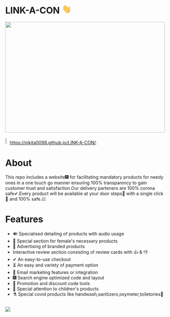 # LINK-A-CON <img src="https://raw.githubusercontent.com/ABSphreak/ABSphreak/master/gifs/Hi.gif" width="30px">

<img width="100%" height="350" src="https://www.pinclipart.com/picdir/middle/395-3957770_3582869de9a2412793e6-online-shopping-icon-png-clipart.png"> 

<img height="2%" width="2%" src="https://icon-library.com/images/web-link-icon-png/web-link-icon-png-26.jpg">  https://nikita0098.github.io/LINK-A-CON/.

# About

This repo includes a website🎆 for facilitating mandatory products for needy ones in a one touch go manner ensuring 100% transparency to gain customer trust and satisfaction.Our delivery parteners are 100% corona safe✔.Every product will be available at your door steps👣 with a single click 📱 and 100% safe.☑
<br>


# Features
- 🔊 Specialised detailing of products with audio usage
- 👩 Special section for female's necessary products
- 🤳 Advertising of branded products
- Interactive review section consisting of review cards with 👍 & 👎
- ✔ An easy-to-use checkout
- ⏳ An easy and variety of payment option 
- 📩 Email marketing features or integration
- 🎆 Search engine optimized code and layout
- 🎁 Promotion and discount code tools
- 👶 Special attention to children's products
- ⚗ Special covid products like handwash,sanitizers,oxymeter,toiletories💉
<br>

<img src="https://png2.cleanpng.com/sh/6a01f1c2e6c0115c959e02653df69725/L0KzQYm3VcA5N6R2j5H0aYP2gLBuTfdzaaFtgdU2ZHX2ebj1TgNpd6F1gdDwLUXkdoO3V8E1PGhnTdM6LkGzQ4WBU8cyOWY3Tao6MEm5RIOCU8cveJ9s/kisspng-graphic-design-shopping-5af2071447b5a1.1034837115258109642937.png">
